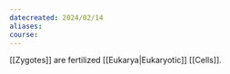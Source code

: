 ```yaml
---
datecreated: 2024/02/14
aliases: 
course:
---
```

[[Zygotes]] are fertilized [[Eukarya|Eukaryotic]] [[Cells]].